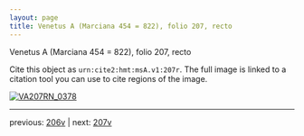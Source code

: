 ```yaml
---
layout: page
title: Venetus A (Marciana 454 = 822), folio 207, recto
---
```


Venetus A (Marciana 454 = 822), folio 207, recto

Cite this object as `urn:cite2:hmt:msA.v1:207r`.  The full image is linked to a citation tool you can use to cite regions of the image.

[![VA207RN_0378](http://www.homermultitext.org/iipsrv?IIIF=/project/homer/pyramidal/deepzoom/hmt/vaimg/2017a/VA207RN_0378.tif/full/800,/0/default.jpg)](http://www.homermultitext.org/ict2/?urn=urn:cite2:hmt:vaimg.2017a:VA207RN_0378) 

---

previous:  [206v](../206v/) | next: [207v](../207v/)